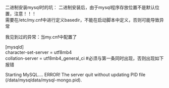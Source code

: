 二进制安装mysql时的坑：
二进制安装后，由于mysql程序存放位置不是默认位置，注意！！！     
需要在/etc/my.cnf中进行定义basedir，不能在启动脚本中定义，否则可能导致异常

我见到过的异常：当my.cnf中配置了

[mysqld]  
character-set-server = utf8mb4  
collation-server = utf8mb4_general_ci  #必须与第一条同时出现，否则出现如下报错

Starting MySQL.... ERROR! The server quit without updating PID file (/data/mysqldata/mysql-mongo.pid).

